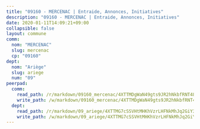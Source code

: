 ```yaml
---
title: "09160 - MERCENAC | Entraide, Annonces, Initiatives"
description: "09160 - MERCENAC | Entraide, Annonces, Initiatives"
date: 2020-01-11T14:09:21+09:00
collapsible: false
layout: commune
comm:
  nom: "MERCENAC"
  slug: mercenac
  cp: "09160"
dept:
  nom: "Ariège"
  slug: ariege
  num: "09"
peerpad:
  comm:
    read_path: /r/markdown/09160_mercenac/4XTTMDgWaN49gts9JR2hNkbfRNT48gbruS5Q3RaNEHvyTsQkj
    write_path: /w/markdown/09160_mercenac/4XTTMDgWaN49gts9JR2hNkbfRNT48gbruS5Q3RaNEHvyTsQkj-K3TgTvaLdCUBMCoA13VTyQg6wWSB6D1jy5ZBJCMqscAfaTJxX4YLfpL6ze9gSAxWtZaT63dVAvNHfhNNZ3LzNANceFmnzxQ4JCNqx3VNZKN3kwqEFSg9MbNbnSKaw3uFL8zN4JWw
  dept:
    read_path: /r/markdown/09_ariege/4XTTMG7cSSVHtMHKhVzrLHFNkMhJq2GiY37tW1RLaySvmC5m7
    write_path: /w/markdown/09_ariege/4XTTMG7cSSVHtMHKhVzrLHFNkMhJq2GiY37tW1RLaySvmC5m7-K3TgTss1C8HjViVkpwivQX7MahnqC11ekSJQuYEnrMDTmDE1FfJsoB9BatqQw5xZL2YVE8soFWdt5YbjPCiw8Nef7nnDAgssxyMxh5u11RAcuqPo3TLSQutK9TFNiNP3xhEoTkkD
---
```


